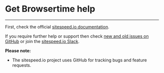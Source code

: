 # Get Browsertime help
------------------
First, check the official [sitespeed.io documentation](https://www.sitespeed.io/documentation/).

If you require further help or support then check [new and old issues on GitHub](https://github.com/sitespeedio/sitespeed.io/issues) or join the [sitespeed.io Slack](https://sitespeedio.herokuapp.com).

 **Please note:**
- The sitespeed.io project uses GitHub for tracking bugs and feature requests.